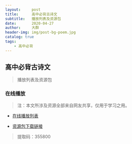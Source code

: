 ```yaml
---
layout:     post
title:      高中必背古诗文
subtitle:   播放列表及资源包
date:       2020-04-27
author:     大群
header-img: img/post-bg-poem.jpg
catalog: true
tags:
    - 高中必背
---
```


## 高中必背古诗文

>播放列表及资源包

### 在线播放

>注：本文所涉及资源全部来自网友共享，仅用于学习之用。

- [在线播放列表](http://jdaudio.frp.wziyi.net:88/hischool)

- [资源包下载链接](https://545c.com/dir/25651521-38636619-6440ff)

>提取码：355800

